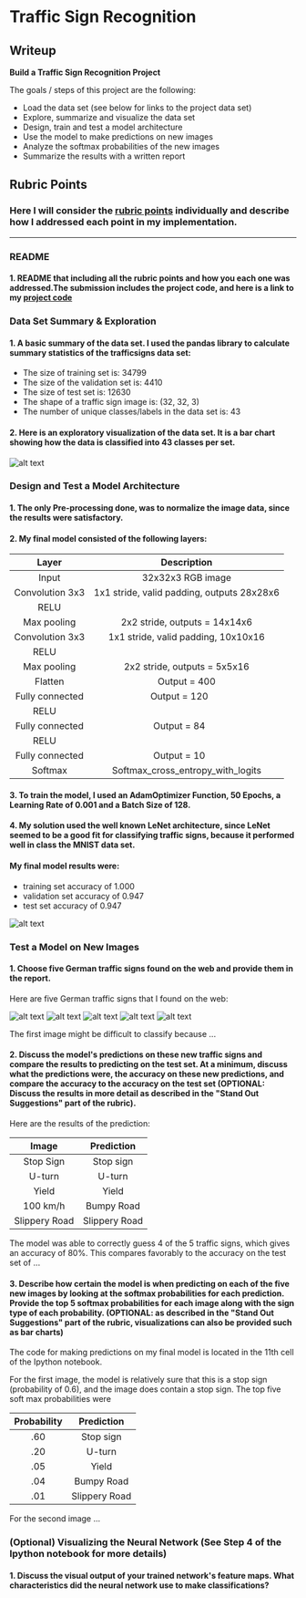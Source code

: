 # **Traffic Sign Recognition** 

## Writeup

**Build a Traffic Sign Recognition Project**

The goals / steps of this project are the following:
* Load the data set (see below for links to the project data set)
* Explore, summarize and visualize the data set
* Design, train and test a model architecture
* Use the model to make predictions on new images
* Analyze the softmax probabilities of the new images
* Summarize the results with a written report


[//]: # (Image References)

[image1]: ./barChart.png "Visualization"
[image2]: ./TestAndValidationAccuracyGraph.png "Test and Validation Set Accuracy"
[image3]: ./examples/random_noise.jpg "Random Noise"
[image4]: ./11_Right-of-way-at-the-next-intersection.jpg "Traffic Sign 1"
[image5]: ./13_Yield.jpg "Traffic Sign 2"
[image6]: ./14_Stop.jpg "Traffic Sign 3"
[image7]: ./25_Road-work.jpg "Traffic Sign 4"
[image8]: ./34_Turn-left-ahead.jpg "Traffic Sign 5"

## Rubric Points
### Here I will consider the [rubric points](https://review.udacity.com/#!/rubrics/481/view) individually and describe how I addressed each point in my implementation.  

---
### README

#### 1. README that including all the rubric points and how you  each one was addressed.The submission includes the project code, and here is a link to my [project code](https://github.com/johangenis/CarND-Traffic-Sign-Classifier-Project/upload/master/Traffic_Sign_Classifier.ipynb)

### Data Set Summary & Exploration

#### 1. A basic summary of the data set. I used the pandas library to calculate summary statistics of the trafficsigns data set:

* The size of training set is: 34799
* The size of the validation set is: 4410
* The size of test set is: 12630
* The shape of a traffic sign image is: (32, 32, 3)
* The number of unique classes/labels in the data set is: 43

#### 2. Here is an exploratory visualization of the data set. It is a bar chart showing how the data is classified into 43 classes per set.

![alt text][image1]

### Design and Test a Model Architecture

#### 1. The only Pre-processing done, was to normalize the image data, since the results were satisfactory.

#### 2. My final model consisted of the following layers:

| Layer         		|     Description	        					| 
|:---------------------:|:---------------------------------------------:| 
| Input         		| 32x32x3 RGB image   							| 
| Convolution 3x3     	| 1x1 stride, valid padding, outputs 28x28x6 	|
| RELU					|												|
| Max pooling	      	| 2x2 stride,  outputs = 14x14x6 				|
| Convolution 3x3	    | 1x1 stride, valid padding, 10x10x16 |
| RELU     |            |
| Max pooling	      	| 2x2 stride,  outputs = 5x5x16 				|
| Flatten  | Output = 400 |
| Fully connected		| Output = 120          									|
| RELU     |            |
| Fully connected		| Output = 84          									|
| RELU     |            |
| Fully connected		| Output = 10          									|
| Softmax				| Softmax_cross_entropy_with_logits        									|
 

#### 3. To train the model, I used an AdamOptimizer Function, 50 Epochs, a Learning Rate of 0.001 and a Batch Size of 128.

#### 4. My solution used the well known LeNet architecture, since LeNet seemed to be a good fit for classifying traffic signs, because it performed well in class the MNIST data set.

#### My final model results were:
* training set accuracy of 1.000
* validation set accuracy of 0.947 
* test set accuracy of 0.947

![alt text][image2]
 
### Test a Model on New Images

#### 1. Choose five German traffic signs found on the web and provide them in the report.

Here are five German traffic signs that I found on the web:

![alt text][image4] ![alt text][image5] ![alt text][image6] 
![alt text][image7] ![alt text][image8]

The first image might be difficult to classify because ...

#### 2. Discuss the model's predictions on these new traffic signs and compare the results to predicting on the test set. At a minimum, discuss what the predictions were, the accuracy on these new predictions, and compare the accuracy to the accuracy on the test set (OPTIONAL: Discuss the results in more detail as described in the "Stand Out Suggestions" part of the rubric).

Here are the results of the prediction:

| Image			        |     Prediction	        					| 
|:---------------------:|:---------------------------------------------:| 
| Stop Sign      		| Stop sign   									| 
| U-turn     			| U-turn 										|
| Yield					| Yield											|
| 100 km/h	      		| Bumpy Road					 				|
| Slippery Road			| Slippery Road      							|


The model was able to correctly guess 4 of the 5 traffic signs, which gives an accuracy of 80%. This compares favorably to the accuracy on the test set of ...

#### 3. Describe how certain the model is when predicting on each of the five new images by looking at the softmax probabilities for each prediction. Provide the top 5 softmax probabilities for each image along with the sign type of each probability. (OPTIONAL: as described in the "Stand Out Suggestions" part of the rubric, visualizations can also be provided such as bar charts)

The code for making predictions on my final model is located in the 11th cell of the Ipython notebook.

For the first image, the model is relatively sure that this is a stop sign (probability of 0.6), and the image does contain a stop sign. The top five soft max probabilities were

| Probability         	|     Prediction	        					| 
|:---------------------:|:---------------------------------------------:| 
| .60         			| Stop sign   									| 
| .20     				| U-turn 										|
| .05					| Yield											|
| .04	      			| Bumpy Road					 				|
| .01				    | Slippery Road      							|


For the second image ... 

### (Optional) Visualizing the Neural Network (See Step 4 of the Ipython notebook for more details)
#### 1. Discuss the visual output of your trained network's feature maps. What characteristics did the neural network use to make classifications?


